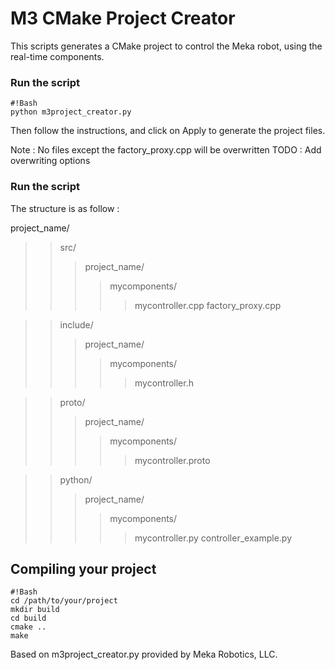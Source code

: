 # M3 CMake Project Creator #

This scripts generates a CMake project to control the Meka robot, using the real-time components.
### Run the script ###
```
#!Bash
python m3project_creator.py
```
Then follow the instructions, and click on Apply to generate the project files.

Note : No files except the factory_proxy.cpp will be overwritten
TODO : Add overwriting options

### Run the script ###


The structure is as follow :
>
project_name/
>>src/
>>>project_name/
>>>>mycomponents/
>>>>>mycontroller.cpp
>>>>>factory_proxy.cpp

>>include/
>>>project_name/
>>>>mycomponents/
>>>>>mycontroller.h

>>proto/
>>>project_name/
>>>>mycomponents/
>>>>>mycontroller.proto

>>python/
>>>project_name/
>>>>mycomponents/
>>>>>mycontroller.py
>>>>>controller_example.py
>

## Compiling your project ##

```
#!Bash
cd /path/to/your/project
mkdir build
cd build
cmake ..
make
```





Based on m3project_creator.py provided by Meka Robotics, LLC.